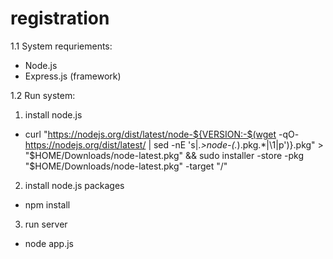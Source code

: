 # registration

1.1 System requriements:
- Node.js 
- Express.js (framework)

1.2 Run system:
1. install node.js
- curl "https://nodejs.org/dist/latest/node-${VERSION:-$(wget -qO- https://nodejs.org/dist/latest/ | sed -nE 's|.*>node-(.*)\.pkg</a>.*|\1|p')}.pkg" > "$HOME/Downloads/node-latest.pkg" && sudo installer -store -pkg "$HOME/Downloads/node-latest.pkg" -target "/"

2. install node.js packages 

- npm install

3. run server 

- node app.js

